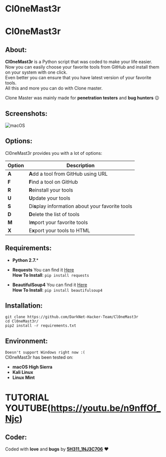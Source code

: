# Cl0neMast3r

# **Cl0neMast3r**

## About:
**Cl0neMast3r** is a Python script that was coded to make your life easier.
<br>Now you can easily choose your favorite tools from GitHub and install them on your system with one click.<br>
Even better you can ensure that you have latest version of your favorite tools.<br>
All this and more you can do with Clone master.

Clone Master was mainly made for **penetration testers** and **bug hunters** :wink:

## Screenshots:
![macOS](https://i.ibb.co/s93xML6/Screenshot-2019-01-31-18-02-11-1.png)


## Options:
Cl0neMast3r provides you with a lot of options:

Option | Description
------ | -----------
**A**  | **A**dd a tool from GitHub using URL
**F**  | **F**ind a tool on GitHub
**R**  | **R**einstall your tools
**U**  | **U**pdate your tools
**S**  | Di**s**play information about your favorite tools
**D**  | **D**elete the list of tools
**M**  | I**m**port your favorite tools
**X**  | E**x**port your tools to HTML

## Requirements:
* **Python 2.7.***

* **Requests** You can find it [Here](https://pypi.python.org/pypi/requests)<br>
**How To Install**: `pip install requests`

* **BeautifulSoup4** You can find it [Here](https://pypi.python.org/pypi/beautifulsoup4)<br>
**How To Install**: `pip install beautifulsoup4`


## Installation:
```
git clone https://github.com/DarkNet-Hacker-Team/Cl0neMast3r
cd Cl0neMast3r/
pip2 install -r requirements.txt
```

## Environment:
`Doesn't support Windows right now :(`<br>
Cl0neMast3r has been tested on:
* **macOS High Sierra**
* **Kali Linux**
* **Linux Mint**

# TUTORIAL YOUTUBE(https://youtu.be/n9nffOf_Njc)


## Coder:
Coded with **love** and **bugs** by [**5H311_1NJ3C706**](https://www.facebook.com/Kevin.malware.7) :heart:
